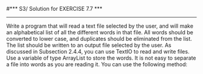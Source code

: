 #*** S3/ Solution for EXERCISE 7.7 ***
***********************

Write a program that will read a text file selected by the user, and will make an alphabetical list of all the different words in that file. All words should be converted to lower case, and duplicates should be eliminated from the list. The list should be written to an output file selected by the user. As discussed in Subsection 2.4.4, you can use TextIO to read and write files. Use a variable of type ArrayList<String> to store the words. It is not easy to separate a file into words as you are reading it. You can use the following method:

